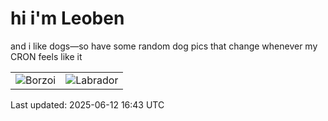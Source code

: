 # hi i'm Leoben

and i like dogs—so have some random dog pics that change whenever my CRON feels like it

|  |  |
|--------|----------|
| ![Borzoi](https://random-dog-vercel.vercel.app/api/random-borzoi?v=1749746629) | ![Labrador](https://random-dog-vercel.vercel.app/api/random-labrador?v=1749746629) |

Last updated: 2025-06-12 16:43 UTC

